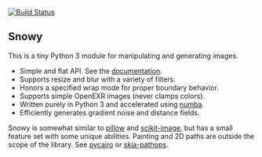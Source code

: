 [![Build Status](https://travis-ci.org/prideout/snowy.svg?branch=master)](https://travis-ci.org/prideout/snowy)

## Snowy

This is a tiny Python 3 module for manipulating and generating images.
- Simple and flat API. See the [documentation](https://prideout.net/snowy/).
- Supports resize and blur with a variety of filters.
- Honors a specified wrap mode for proper boundary behavior.
- Supports simple OpenEXR images (never clamps colors).
- Written purely in Python 3 and accelerated using [numba](https://numba.pydata.org/).
- Efficiently generates gradient noise and distance fields.

Snowy is somewhat similar to [pillow](https://python-pillow.org/) and
[scikit-image](https://scikit-image.org/), but has a small feature set with some unique abilities.
Painting and 2D paths are outside the scope of the library. See
  [pycairo](https://pycairo.readthedocs.io/en/latest/) or
  [skia-pathops](https://github.com/fonttools/skia-pathops).

<!--

Replace "imageio" with "snowyio" which has minimal C code (tinyexr and stb_image)
    Try to support URL's in load
    Look at CairoSVG for inspiration, it takes url, fileobj, etc

CPCF's

height field AO

Make a video with iterm2 and ipython (or bpython or ptpython)

express the popular "notestrink.py" in terms of snowy operations

prefiltering as seen in docs/hoppe

arbitrary rotation
    RShear: "A Fast Algorithm for General Raster Rotation" by Alan Paeth in Graphics Gems
    http://www.leptonica.com/rotation.html

variable radius blur (radius multiplier is a fn not a constant)
test with a distance field + gradient

tile-based functions (see libvips)

reduce_colors

io can have create_movie
    heat wave example
    brownian loop zoom example

io can have generate_gallery for making HTML, and optional forced width/height/filter

pixel art scaling algorithm(s)

add fractal.py
    mandelbrot example from numba
    also this: https://en.wikipedia.org/wiki/Buddhabrot

generate voronoi or triangulations, like the little test images here:
    http://agea.github.io/tutorial.md/

++++++++++++++++++++++++++++++++++++++++++++++++++++++++++++++++++++++++++++++++++++++++++++++++++++

Making a release:

  1. Update the version # in generate.py and setup.py, then run generate.py
  2. python3 setup.py sdist bdist_wheel
  3. twine upload dist/*
  4. git push

  consider using travis for this:
      https://docs.travis-ci.com/user/deployment/pypi/

Testing a release:

  open https://pypi.org/project/snowy/
  cd ~ ; python3 -m venv snowy_test
  source snowy_test/bin/activate
  pip install snowy
  python3
      import snowy; import numpy as np
      n = snowy.generate_noise(100, 100, frequency=4, seed=42, wrapx=True)
      snowy.show(n)
      deactivate
  see also:
      https://docs.python-guide.org/dev/virtualenvs/

-->
